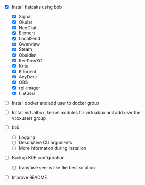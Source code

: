 - [X] Install flatpaks using bob
    - [X] Signal
    - [X] Okular
    - [X] NeoChat
    - [X] Element
    - [X] LocalSend
    - [X] Gwenview
    - [X] Steam
    - [X] Obsidian
    - [X] KeePassXC
    - [X] Krita
    - [X] KTorrent
    - [X] AnyDesk
    - [X] OBS
    - [X] rpi-imager
    - [X] FlatSeal

- [ ] Install docker and add user to docker group

- [ ] Install virtualbox, kernel modules for virtualbox and add user the vboxusers group

- [ ] bob
    - [ ] Logging
    - [ ] Descriptive CLI arguments
    - [ ] More information during installion

- [ ] Backup KDE configuration
    - [ ] transfuse seems like the best solution

- [ ] Improve README
